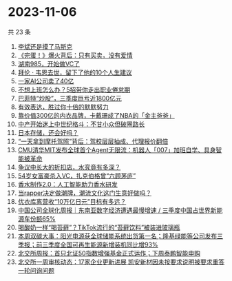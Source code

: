 # 2023-11-06

共 23 条

<!-- BEGIN 36KR -->
<!-- 最后更新时间 2023-11-06 04:04:01 +0800 -->
1. [李斌还是摸了马斯克](https://36kr.com/p/2503752255547273)
1. [《完蛋！》爆火背后：只有买卖，没有爱情](https://36kr.com/p/2503697799931785)
1. [湖南985，开始做VC了](https://36kr.com/p/2503722013566851)
1. [拜伦 · 韦恩去世，留下了他的10个人生建议](https://36kr.com/p/2503458143675777)
1. [一家AI公司卖了40亿](https://36kr.com/p/2503690224478082)
1. [不想上班怎么办？5招带你走出职业倦怠期](https://36kr.com/p/2466845854717827)
1. [巴菲特“炒股”，三季度巨亏近1800亿元](https://36kr.com/p/2504871844423553)
1. [有效表达，胜过你十倍的默默努力](https://36kr.com/p/2504020630365574)
1. [靠价值300亿的内衣品牌，卡戴珊成了NBA的「金主爸爸」](https://36kr.com/p/2503883347944833)
1. [中产开始迷上中世纪格斗：不甘小众但破圈路长](https://36kr.com/p/2503985152157575)
1. [日本存储，还会好吗？](https://36kr.com/p/2504694404228481)
1. [“一天拿到摩托驾照”背后：驾校层层抽成、代理报价翻倍](https://36kr.com/p/2503980016788872)
1. [CMU清华MIT发布全球首个Agent无限流：机器人「007」加班自学、具身智能被革命](https://36kr.com/p/2503597870245250)
1. [争议中长大的折扣店，水究竟有多深？](https://36kr.com/p/2504688483985281)
1. [54岁女富豪杀入VC，扎克伯格曾“六顾茅庐”](https://36kr.com/p/2504793361507718)
1. [香水制作2.0：人工智能助力香水研发](https://36kr.com/p/2469999267501956)
1. [当rapper决定做潮牌，潮流文化这门生意好做吗？](https://36kr.com/p/2504006420735368)
1. [优衣库离营收“10万亿日元”目标有多远？](https://36kr.com/p/2503246581556608)
1. [中国公司全球化周报｜东南亚数字经济遭遇最慢增速 / 三季度中国占世界新能源车份额65%](https://36kr.com/p/2503564111325064)
1. [喝酸奶一样“喝苔藓”？TikTok流行的“苔藓饮料”被装进玻璃瓶](https://36kr.com/p/2504679660709763)
1. [本周双碳大事：阳光电源获全球储能系统出货第一名；隆基绿能等公司发布三季报；前三季度全国可再生能源新增装机同比增93%](https://36kr.com/p/2504979561785221)
1. [北交所周报：首只北证50指数增强基金正式运作；下周泰鹏智能申购](https://36kr.com/p/2503776097804420)
1. [北交所一周审核动态：17家企业更新进展 凯安新材因未按要求说明被要求重答一轮问询问题](https://36kr.com/p/2503975380657538)
<!-- END 36KR -->